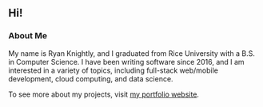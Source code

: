 ## Hi!

### About Me

My name is Ryan Knightly, and I graduated from Rice University with a B.S. in Computer Science. I have been writing software since 2016, and I am interested in a variety of topics, including full-stack web/mobile development, cloud computing, and data science.

To see more about my projects, visit [my portfolio website](https://ryanknightly.com).
